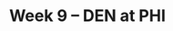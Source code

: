 ---
layout: game
title: Week 9 – DEN at PHI
season: 2017
game_id: 2017_09_DEN_PHI
away_team: DEN
home_team: PHI
---